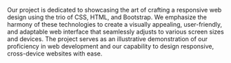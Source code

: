 Our project is dedicated to showcasing the art of crafting a responsive web design using the trio of CSS, HTML, and Bootstrap. We emphasize the harmony of these technologies to create a visually appealing, user-friendly, and adaptable web interface that seamlessly adjusts to various screen sizes and devices. The project serves as an illustrative demonstration of our proficiency in web development and our capability to design responsive, cross-device websites with ease.
